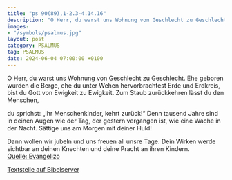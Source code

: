 ```yaml
---
title: "ps 90(89),1-2.3-4.14.16"
description: "O Herr, du warst uns Wohnung von Geschlecht zu Geschlecht. Ehe geboren wurden die Berge,  ehe du unter Wehen hervorbrachtest Erde und Erdkreis,  bist du Gott von Ewigkeit zu Ewigkeit. Zum Staub zurückkehren lässt du den Menschen,   du sprichst: „Ihr Menschenkinder, kehrt zurüc...."
images:
- "/symbols/psalmus.jpg"
layout: post
category: PSALMUS
tag: PSALMUS
date: 2024-06-04 07:00:00 +0100
---
```

O Herr, du warst uns Wohnung von Geschlecht zu Geschlecht.
Ehe geboren wurden die Berge, 
ehe du unter Wehen hervorbrachtest Erde und Erdkreis, 
bist du Gott von Ewigkeit zu Ewigkeit.
Zum Staub zurückkehren lässt du den Menschen, 

du sprichst: „Ihr Menschenkinder, kehrt zurück!“
Denn tausend Jahre sind in deinen Augen 
wie der Tag, der gestern vergangen ist, 
wie eine Wache in der Nacht.<!--more-->
Sättige uns am Morgen mit deiner Huld! 

Dann wollen wir jubeln und uns freuen all unsre Tage.
Dein Wirken werde sichtbar an deinen Knechten 
und deine Pracht an ihren Kindern.<br>
[Quelle: Evangelizo](https://evangeliumtagfuertag.org/DE/gospel)

[Textstelle auf Bibelserver](https://www.bibleserver.com/EU/ps90(89),1-2.3-4.14.16)
